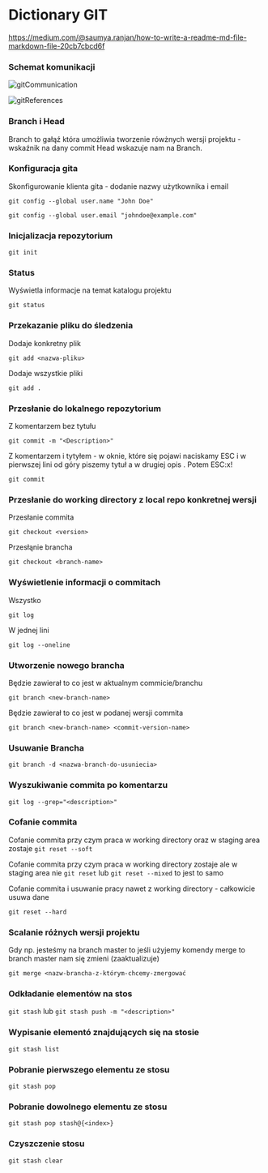 # Dictionary GIT
https://medium.com/@saumya.ranjan/how-to-write-a-readme-md-file-markdown-file-20cb7cbcd6f

### Schemat komunikacji

![gitCommunication](https://res.cloudinary.com/practicaldev/image/fetch/s--M_fHUEqA--/c_limit%2Cf_auto%2Cfl_progressive%2Cq_auto%2Cw_880/https://thepracticaldev.s3.amazonaws.com/i/128hsgntnsu9bww0y8sz.png)

![gitReferences](https://marklodato.github.io/visual-git-guide/checkout-files.svg)

### Branch i Head

Branch to gałąź która umożliwia tworzenie rówżnych wersji projektu - wskaźnik na dany commit
Head wskazuje nam na Branch.

### Konfiguracja gita

Skonfigurowanie klienta gita - dodanie nazwy użytkownika i email

`git config --global user.name "John Doe"`

`git config --global user.email "johndoe@example.com"`

### Inicjalizacja repozytorium

`git init `

### Status
Wyświetla informacje na temat katalogu projektu

`git status`

### Przekazanie pliku do śledzenia
Dodaje konkretny plik

`git add <nazwa-pliku>`

Dodaje wszystkie pliki

`git add .`

### Przesłanie do lokalnego repozytorium
Z komentarzem bez tytułu

`git commit -m "<Description>"`

Z komentarzem i tytyłem - w oknie, które się pojawi naciskamy ESC i w pierwszej lini od góry piszemy tytuł a w drugiej opis . Potem ESC:x!

`git commit`
### Przesłanie do working directory z local repo konkretnej wersji

Przesłanie commita

`git checkout <version>`

Przesłąnie brancha

`git checkout <branch-name>`

 ### Wyświetlenie informacji o commitach
Wszystko

`git log`

W jednej lini

`git log --oneline`

### Utworzenie nowego brancha
Będzie zawierał to co jest w aktualnym commicie/branchu

`git branch <new-branch-name>`

Będzie zawierał to co jest w podanej wersji commita

`git branch <new-branch-name> <commit-version-name>`

### Usuwanie Brancha

`git branch -d <nazwa-branch-do-usuniecia>`

### Wyszukiwanie commita po komentarzu

`git log --grep="<description>"`

### Cofanie commita

Cofanie commita przy czym praca w working directory oraz w staging area zostaje 
`git reset --soft`  

Cofanie commita przy czym praca w working directory zostaje ale w staging area nie
`git reset` lub `git reset --mixed` to jest to samo

Cofanie commita i usuwanie pracy nawet z working directory - całkowicie usuwa dane

`git reset --hard`

### Scalanie różnych wersji projektu

Gdy np. jesteśmy na branch master to jeśli użyjemy komendy merge to branch master nam się zmieni (zaaktualizuje)

`git merge <nazw-brancha-z-którym-chcemy-zmergować`

### Odkładanie elementów na stos

`git stash` lub `git stash push -m "<description>"`

### Wypisanie elementó znajdujących się na stosie

`git stash list`

### Pobranie pierwszego elementu ze stosu

`git stash pop`


### Pobranie dowolnego elementu ze stosu

`git stash pop stash@{<index>}`


### Czyszczenie stosu

`git stash clear`

